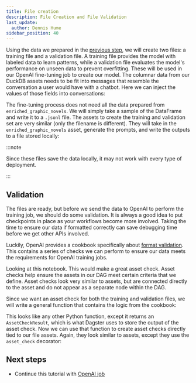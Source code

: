 ```yaml
---
title: File creation
description: File Creation and File Validation
last_update:
  author: Dennis Hume
sidebar_position: 40
---
```


Using the data we prepared in the [previous step](feature-engineering), we will create two files: a training file and a validation file. A training file provides the model with labeled data to learn patterns, while a validation file evaluates the model's performance on unseen data to prevent overfitting. These will be used in our OpenAI fine-tuning job to create our model. The columnar data from our DuckDB assets needs to be fit into messages that resemble the conversation a user would have with a chatbot. Here we can inject the values of those fields into conversations:

<CodeExample path="project_llm_fine_tune/project_llm_fine_tune/assets.py" language="python" lineStart="136" lineEnd="154"/>

The fine-tuning process does not need all the data prepared from `enriched_graphic_novels`. We will simply take a sample of the DataFrame and write it to a `.jsonl` file. The assets to create the training and validation set are very similar (only the filename is different). They will take in the `enriched_graphic_novels` asset, generate the prompts, and write the outputs to a file stored locally:

<CodeExample path="project_llm_fine_tune/project_llm_fine_tune/assets.py" language="python" lineStart="156" lineEnd="172"/>

:::note

Since these files save the data locally, it may not work with every type of deployment.

:::

## Validation

The files are ready, but before we send the data to OpenAI to perform the training job, we should do some validation. It is always a good idea to put checkpoints in place as your workflows become more involved. Taking the time to ensure our data if formatted correctly can save debugging time before we get other APIs involved.

Luckily, OpenAI provides a cookbook specifically about [format validation](https://cookbook.openai.com/examples/chat_finetuning_data_prep#format-validation). This contains a series of checks we can perform to ensure our data meets the requirements for OpenAI training jobs.

Looking at this notebook. This would make a great asset check. Asset checks help ensure the assets in our DAG meet certain criteria that we define. Asset checks look very similar to assets, but are connected directly to the asset and do not appear as a separate node within the DAG.

Since we want an asset check for both the training and validation files, we will write a general function that contains the logic from the cookbook:

<CodeExample path="project_llm_fine_tune/project_llm_fine_tune/assets.py" language="python" lineStart="192" lineEnd="237"/>

This looks like any other Python function, except it returns an `AssetCheckResult`, which is what Dagster uses to store the output of the asset check. Now we can use that function to create asset checks directly tied to our file assets. Again, they look similar to assets, except they use the `asset_check` decorator:

<CodeExample path="project_llm_fine_tune/project_llm_fine_tune/assets.py" language="python" lineStart="239" lineEnd="249"/>

## Next steps

- Continue this tutorial with [OpenAI job](open_ai_job)